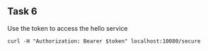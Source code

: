 ## Task 6

Use the token to access the hello service

`curl -H "Authorization: Bearer $token" localhost:10080/secure`
